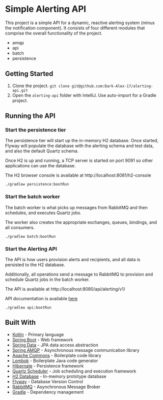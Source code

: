 # Simple Alerting API

This project is a simple API for a dynamic, reactive alerting system (minus the notification component).
It consists of four different modules that comprise the overall functionality of the project.

* amqp
* api
* batch
* persistence

## Getting Started

1. Clone the project. `git clone git@github.com:Dark-Alex-17/alerting-api.git`
2. Open the `alerting-api` folder with IntelliJ. Use auto-import for a Gradle
   project.
   
## Running the API
### Start the persistence tier
The persistence tier will start up the in-memory H2 database. Once started,
Flyway will populate the database with the alerting schema and test data, and also
the default Quartz schema.

Once H2 is up and running, a TCP server is started on port 9091 so other applications 
can use the database.

The H2 browser console is available at http://localhost:8081/h2-console

`./gradlew persistence:bootRun`

### Start the batch worker
The batch worker is what picks up messages from RabbitMQ and then schedules, and executes Quartz jobs.

The worker also creates the appropriate exchanges, queues, bindings, and all consumers.

`./gradlew batch:bootRun`

### Start the Alerting API
The API is how users provision alerts and recipients, and all data is persisted to the H2 database.

Additionally, all operations send a message to RabbitMQ to provision and schedule Quartz jobs in the 
batch worker.

The API is available at http://localhost:8080/api/alerting/v1/

API documentation is available [here](https://dark-alex-17.github.io/alerting-api/)

`./gradlew api:bootRun`

## Built With

* [Kotlin](https://kotlinlang.org) - Primary language
* [Spring Boot](https://projects.spring.io/spring-boot/) - Web framework
* [Spring Data](https://spring.io/projects/spring-data-jpa) - JPA data access abstraction
* [Spring AMQP](https://spring.io/projects/spring-amqp) - Asynchronous message communication library
* [Apache Commons](https://commons.apache.org/) - Boilerplate code library
* [Lombok](https://projectlombok.org/) - Boilerplate Java code generator
* [Hibernate](https://hibernate.org/) - Persistence framework
* [Quartz Scheduler](http://www.quartz-scheduler.org/) - Job scheduling and execution framework
* [H2 Database](https://www.h2database.com/html/main.html) - In-memory prototype database
* [Flyway](https://flywaydb.org/) - Database Version Control
* [RabbitMQ](https://www.rabbitmq.com/) - Asynchronous Message Broker
* [Gradle](https://gradle.org/) - Dependency management